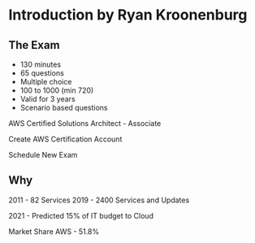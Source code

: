 # Introduction by Ryan Kroonenburg

## The Exam

* 130 minutes
* 65 questions
* Multiple choice
* 100 to 1000 (min 720)
* Valid for 3 years
* Scenario based questions

AWS Certified Solutions Architect - Associate

Create AWS Certification Account

Schedule New Exam

## Why

2011 - 82 Services
2019 - 2400 Services and Updates

2021 - Predicted 15% of IT budget to Cloud

Market Share AWS - 51.8%



